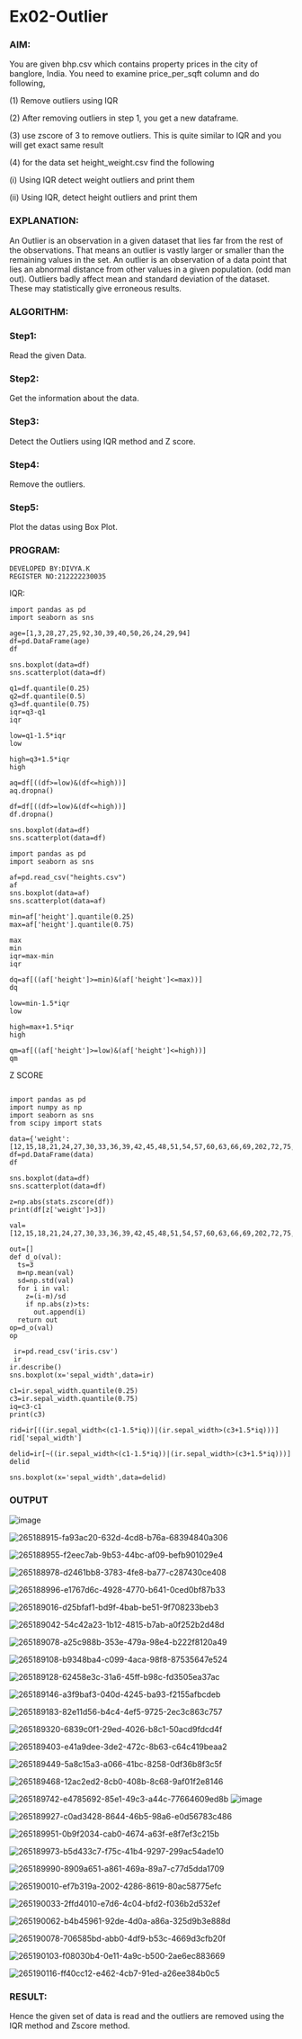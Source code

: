 # Ex02-Outlier
### AIM:
You are given bhp.csv which contains property prices in the city of banglore, India. You need to examine price_per_sqft column and do following,

(1) Remove outliers using IQR

(2) After removing outliers in step 1, you get a new dataframe.

(3) use zscore of 3 to remove outliers. This is quite similar to IQR and you will get exact same result

(4) for the data set height_weight.csv find the following

(i) Using IQR detect weight outliers and print them

(ii) Using IQR, detect height outliers and print them

### EXPLANATION:
An Outlier is an observation in a given dataset that lies far from the rest of the observations. That means an outlier is vastly larger or smaller than the remaining values in the set. An outlier is an observation of a data point that lies an abnormal distance from other values in a given population. (odd man out). Outliers badly affect mean and standard deviation of the dataset. These may statistically give erroneous results.

### ALGORITHM:

### Step1: 
Read the given Data.
### Step2:
Get the information about the data.
### Step3:
Detect the Outliers using IQR method and Z score.
### Step4:
Remove the outliers.
### Step5: 
Plot the datas using Box Plot.

### PROGRAM:
```
DEVELOPED BY:DIVYA.K
REGISTER NO:212222230035
```
IQR:
```
import pandas as pd
import seaborn as sns

age=[1,3,28,27,25,92,30,39,40,50,26,24,29,94]
df=pd.DataFrame(age)
df

sns.boxplot(data=df)
sns.scatterplot(data=df)

q1=df.quantile(0.25)
q2=df.quantile(0.5)
q3=df.quantile(0.75)
iqr=q3-q1
iqr

low=q1-1.5*iqr
low

high=q3+1.5*iqr
high

aq=df[((df>=low)&(df<=high))]
aq.dropna()

df=df[((df>=low)&(df<=high))]
df.dropna()

sns.boxplot(data=df)
sns.scatterplot(data=df)

import pandas as pd
import seaborn as sns

af=pd.read_csv("heights.csv")
af
sns.boxplot(data=af)
sns.scatterplot(data=af)

min=af['height'].quantile(0.25)
max=af['height'].quantile(0.75)

max
min
iqr=max-min
iqr

dq=af[((af['height']>=min)&(af['height']<=max))]
dq

low=min-1.5*iqr
low

high=max+1.5*iqr
high

qm=af[((af['height']>=low)&(af['height']<=high))]
qm
```
Z SCORE
```

import pandas as pd
import numpy as np
import seaborn as sns
from scipy import stats

data={'weight':[12,15,18,21,24,27,30,33,36,39,42,45,48,51,54,57,60,63,66,69,202,72,75,78,81,84,232,87,90,93,96,99,258]}
df=pd.DataFrame(data)
df

sns.boxplot(data=df)
sns.scatterplot(data=df)

z=np.abs(stats.zscore(df))
print(df[z['weight']>3])

val=[12,15,18,21,24,27,30,33,36,39,42,45,48,51,54,57,60,63,66,69,202,72,75,78,81,84,232,87,90,93,96,99,258]

out=[]
def d_o(val):
  ts=3
  m=np.mean(val)
  sd=np.std(val)
  for i in val:
    z=(i-m)/sd
    if np.abs(z)>ts:
      out.append(i)
  return out
op=d_o(val)
op

 ir=pd.read_csv('iris.csv')
 ir
ir.describe()
sns.boxplot(x='sepal_width',data=ir)

c1=ir.sepal_width.quantile(0.25)
c3=ir.sepal_width.quantile(0.75)
iq=c3-c1
print(c3)

rid=ir[((ir.sepal_width<(c1-1.5*iq))|(ir.sepal_width>(c3+1.5*iq)))]
rid['sepal_width']

delid=ir[~((ir.sepal_width<(c1-1.5*iq))|(ir.sepal_width>(c3+1.5*iq)))]
delid

sns.boxplot(x='sepal_width',data=delid)
```
### OUTPUT

![image](https://github.com/divyakumars/ODD2023---Datascience---Ex-02/assets/119393621/f3f478e2-7067-43bb-97d9-2b358a3457d4)



![265188915-fa93ac20-632d-4cd8-b76a-68394840a306](https://github.com/divyakumars/ODD2023---Datascience---Ex-02/assets/119393621/ed79c491-c463-4b18-a2e9-30596b33dc8d)





![265188955-f2eec7ab-9b53-44bc-af09-befb901029e4](https://github.com/divyakumars/ODD2023---Datascience---Ex-02/assets/119393621/07efeec8-2849-4ae9-9131-2dc29f42c019)


![265188978-d2461bb8-3783-4fe8-ba77-c287430ce408](https://github.com/divyakumars/ODD2023---Datascience---Ex-02/assets/119393621/7970ff61-1016-491d-bd5b-1a7827ccd0b6)


![265188996-e1767d6c-4928-4770-b641-0ced0bf87b33](https://github.com/divyakumars/ODD2023---Datascience---Ex-02/assets/119393621/a7a4b055-aeed-4561-9dae-10a9cb1a59a7)


![265189016-d25bfaf1-bd9f-4bab-be51-9f708233beb3](https://github.com/divyakumars/ODD2023---Datascience---Ex-02/assets/119393621/a6f3ece1-3df1-4098-9ed7-0dcf0910b299)


![265189042-54c42a23-1b12-4815-b7ab-a0f252b2d48d](https://github.com/divyakumars/ODD2023---Datascience---Ex-02/assets/119393621/2113c69e-2f52-4504-8e8f-15c6ba4bfb60)


![265189078-a25c988b-353e-479a-98e4-b222f8120a49](https://github.com/divyakumars/ODD2023---Datascience---Ex-02/assets/119393621/52ec1916-47b3-4b40-a286-f64b961841fa)



![265189108-b9348ba4-c099-4aca-98f8-87535647e524](https://github.com/divyakumars/ODD2023---Datascience---Ex-02/assets/119393621/83eb50f0-ba23-422c-8d79-8c8a01b1be70)


![265189128-62458e3c-31a6-45ff-b98c-fd3505ea37ac](https://github.com/divyakumars/ODD2023---Datascience---Ex-02/assets/119393621/eb34952f-b0b5-40e4-8bff-d48d9827fb68)





![265189146-a3f9baf3-040d-4245-ba93-f2155afbcdeb](https://github.com/divyakumars/ODD2023---Datascience---Ex-02/assets/119393621/0160d345-7dcb-4dbb-a9d3-ff158b548626)



![265189183-82e11d56-b4c4-4ef5-9725-2ec3c863c757](https://github.com/divyakumars/ODD2023---Datascience---Ex-02/assets/119393621/2e9e39f9-2ca3-4e0a-a75b-9b97c55b0115)




![265189320-6839c0f1-29ed-4026-b8c1-50acd9fdcd4f](https://github.com/divyakumars/ODD2023---Datascience---Ex-02/assets/119393621/4ae5966c-b5b1-48b7-8ca7-51b2a05cf068)



![265189403-e41a9dee-3de2-472c-8b63-c64c419beaa2](https://github.com/divyakumars/ODD2023---Datascience---Ex-02/assets/119393621/3ebdfd68-a4d1-428a-b960-29e5a1210485)

![265189449-5a8c15a3-a066-41bc-8258-0df36b8f3c5f](https://github.com/divyakumars/ODD2023---Datascience---Ex-02/assets/119393621/cb999a5b-275d-4dc7-961f-7800b5451501)





![265189468-12ac2ed2-8cb0-408b-8c68-9af01f2e8146](https://github.com/divyakumars/ODD2023---Datascience---Ex-02/assets/119393621/b1655335-1978-42ff-a039-dd4c1dc9d77b)




![265189742-e4785692-85e1-49c3-a44c-77664609ed8b](https://github.com/divyakumars/ODD2023---Datascience---Ex-02/assets/119393621/afd03d2b-4d17-44c5-95f1-4738904fb61c)
![image](https://github.com/divyakumars/ODD2023---Datascience---Ex-02/assets/119393621/ff1ca552-5a59-4084-a416-30ee22a387ff)


![265189927-c0ad3428-8644-46b5-98a6-e0d56783c486](https://github.com/divyakumars/ODD2023---Datascience---Ex-02/assets/119393621/8bf48df0-c437-48d0-bd28-e5a5bffefa9e)


![265189951-0b9f2034-cab0-4674-a63f-e8f7ef3c215b](https://github.com/divyakumars/ODD2023---Datascience---Ex-02/assets/119393621/40ee6f3e-2b00-4a45-a5ef-0c0abc224dbd)


![265189973-b5d433c7-f75c-41b4-9297-299ac54ade10](https://github.com/divyakumars/ODD2023---Datascience---Ex-02/assets/119393621/44a6d879-dd03-4132-8658-353833b9ef44)


![265189990-8909a651-a861-469a-89a7-c77d5dda1709](https://github.com/divyakumars/ODD2023---Datascience---Ex-02/assets/119393621/fb4e9a0f-86a2-4092-9294-f96cbb5bf1a4)


![265190010-ef7b319a-2002-4286-8619-80ac58775efc](https://github.com/divyakumars/ODD2023---Datascience---Ex-02/assets/119393621/ba5c5483-98ee-4faf-845d-17ab9e64644b)

![265190033-2ffd4010-e7d6-4c04-bfd2-f036b2d532ef](https://github.com/divyakumars/ODD2023---Datascience---Ex-02/assets/119393621/45045707-51f5-4d57-ba92-b3d3a6d0f3f7)

![265190062-b4b45961-92de-4d0a-a86a-325d9b3e888d](https://github.com/divyakumars/ODD2023---Datascience---Ex-02/assets/119393621/b73d670c-2a80-49e3-af56-3971c1c59963)

![265190078-706585bd-abb0-4df9-b53c-4669d3cfb20f](https://github.com/divyakumars/ODD2023---Datascience---Ex-02/assets/119393621/307a59d0-092a-4b97-adf3-4b8ab5141b8e)

![265190103-f08030b4-0e11-4a9c-b500-2ae6ec883669](https://github.com/divyakumars/ODD2023---Datascience---Ex-02/assets/119393621/c22957a3-809a-4c0a-b88c-dc48cdc31661)



![265190116-ff40cc12-e462-4cb7-91ed-a26ee384b0c5](https://github.com/divyakumars/ODD2023---Datascience---Ex-02/assets/119393621/c4453ca9-1838-4506-bf6c-b9304d4fb03e)



### RESULT:
Hence the given set of data is read and the outliers are removed using the IQR method and Zscore method.

























